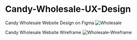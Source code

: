 # Candy-Wholesale-UX-Design

Candy Wholesale Website Design on Figma
![Wholesale](https://user-images.githubusercontent.com/60079850/130374589-9677b690-43de-4b62-86b5-6d2129c45db0.png)


Candy Wholesale Website Wireframe
![Wholesale-Wireframe](https://user-images.githubusercontent.com/60079850/130374593-74fd62c4-7c58-449f-9f74-823993d25c33.png)
